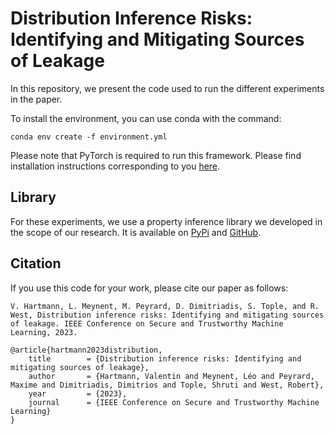 # Distribution Inference Risks: Identifying and Mitigating Sources of Leakage

In this repository, we present the code used to run the different experiments in the paper.

To install the environment, you can use conda with the command:

```conda env create -f environment.yml```

Please note that PyTorch is required to run this framework. Please find installation instructions corresponding to you [here](https://pytorch.org/).

## Library

For these experiments, we use a property inference library we developed in the scope of our research. It is available on [PyPi](https://pypi.org/project/propinfer/) and [GitHub](https://github.com/epfl-dlab/property-inference-attacks).

## Citation

If you use this code for your work, please cite our paper as follows:

```
V. Hartmann, L. Meynent, M. Peyrard, D. Dimitriadis, S. Tople, and R. West, Distribution inference risks: Identifying and mitigating sources of leakage. IEEE Conference on Secure and Trustworthy Machine Learning, 2023.
```

```
@article{hartmann2023distribution,
	title        = {Distribution inference risks: Identifying and mitigating sources of leakage},
	author       = {Hartmann, Valentin and Meynent, Léo and Peyrard, Maxime and Dimitriadis, Dimitrios and Tople, Shruti and West, Robert},
	year         = {2023},
	journal      = {IEEE Conference on Secure and Trustworthy Machine Learning}
}
```
